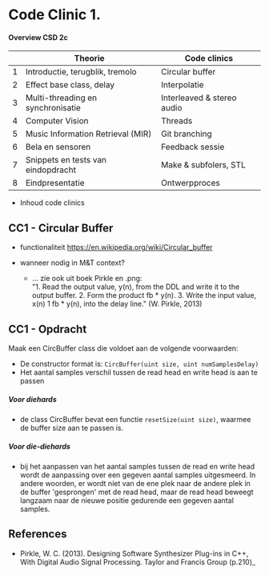 
# Code Clinic 1.

#### Overview CSD 2c
|   | Theorie                             |Code clinics               |
|---|---|---|
| 1 | Introductie, terugblik, tremolo     |Circular buffer            |
| 2 | Effect base class, delay            |Interpolatie               |
| 3 | Multi-threading en synchronisatie   |Interleaved & stereo audio |
| 4 | Computer Vision                     |Threads                    |
| 5 | Music Information Retrieval (MIR)   |Git branching              |
| 6 | Bela en sensoren                    |Feedback sessie            |
| 7 | Snippets en tests van eindopdracht  |Make & subfolers, STL      |
| 8 | Eindpresentatie                     |Ontwerpproces              |

* Inhoud code clinics


## CC1 - Circular Buffer
* functionaliteit
https://en.wikipedia.org/wiki/Circular_buffer
* wanneer nodig in M&T context?

  * ... zie ook uit boek Pirkle en .png:   
    "1. Read the output value, y(n), from the DDL and write it to the output buffer.
    2. Form the product fb * y(n).
    3. Write the input value, x(n) 1 fb * y(n), into the delay line." (W. Pirkle, 2013)


## CC1 - Opdracht
Maak een CircBuffer class die voldoet aan de volgende voorwaarden:
* De constructor format is:
    ```CircBuffer(uint size, uint numSamplesDelay)```
* Het aantal samples verschil tussen de read head en write head is aan te passen


##### *Voor diehards*
* de class CircBuffer bevat een functie ```resetSize(uint size)```, waarmee de buffer size aan te passen is.

##### *Voor die-diehards*
* bij het aanpassen van het aantal samples tussen de read en write head wordt de aanpassing over een gegeven aantal samples uitgesmeerd. In andere woorden, er wordt niet van de ene plek naar de andere plek in de buffer 'gesprongen' met de read head, maar de read head beweegt langzaam naar de nieuwe positie gedurende een gegeven aantal samples.


## References
* Pirkle, W. C. (2013). Designing Software Synthesizer Plug-ins in C++, With Digital Audio Signal Processing. Taylor and Francis Group (p.210)_
